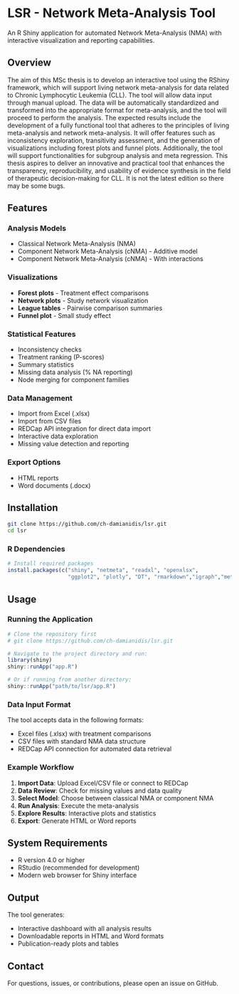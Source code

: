 # LSR - Network Meta-Analysis Tool

An R Shiny application for automated Network Meta-Analysis (NMA) with interactive visualization and reporting capabilities.

## Overview

The aim of this MSc thesis is to develop an interactive tool using the RShiny framework, which will support living network meta-analysis for data related to Chronic Lymphocytic Leukemia (CLL). The tool will allow data input through manual upload. The data will be automatically standardized and transformed into the appropriate format for meta-analysis, and the tool will proceed to perform the analysis.
The expected results include the development of a fully functional tool that adheres to the principles of living meta-analysis and network meta-analysis. It will offer features such as inconsistency exploration, transitivity assessment, and the generation of visualizations including forest plots and funnel plots. Additionally, the tool will support functionalities for subgroup analysis and meta regression.
This thesis aspires to deliver an innovative and practical tool that enhances the transparency, reproducibility, and usability of evidence synthesis in the field of therapeutic decision-making for CLL.
It is not the latest edition so there may be some bugs.
## Features

### Analysis Models
- Classical Network Meta-Analysis (NMA)
- Component Network Meta-Analysis (cNMA) - Additive model
- Component Network Meta-Analysis (cNMA) - With interactions

### Visualizations
- **Forest plots** - Treatment effect comparisons
- **Network plots** - Study network visualization  
- **League tables** - Pairwise comparison summaries
- **Funnel plot** - Small study effect

### Statistical Features
- Inconsistency checks
- Treatment ranking (P-scores)
- Summary statistics
- Missing data analysis (% NA reporting)
- Node merging for component families

### Data Management
- Import from Excel (.xlsx)
- Import from CSV files
- REDCap API integration for direct data import
- Interactive data exploration
- Missing value detection and reporting

### Export Options
- HTML reports
- Word documents (.docx)

## Installation

```bash
git clone https://github.com/ch-damianidis/lsr.git
cd lsr
```

### R Dependencies

```r
# Install required packages
install.packages(c("shiny", "netmeta", "readxl", "openxlsx", 
                   "ggplot2", "plotly", "DT", "rmarkdown","igraph","meta"))
```

## Usage

### Running the Application

```r
# Clone the repository first
# git clone https://github.com/ch-damianidis/lsr.git

# Navigate to the project directory and run:
library(shiny)
shiny::runApp("app.R")

# Or if running from another directory:
shiny::runApp("path/to/lsr/app.R")
```

### Data Input Format

The tool accepts data in the following formats:
- Excel files (.xlsx) with treatment comparisons
- CSV files with standard NMA data structure
- REDCap API connection for automated data retrieval

### Example Workflow

1. **Import Data**: Upload Excel/CSV file or connect to REDCap
2. **Data Review**: Check for missing values and data quality
3. **Select Model**: Choose between classical NMA or component NMA
4. **Run Analysis**: Execute the meta-analysis
5. **Explore Results**: Interactive plots and statistics
6. **Export**: Generate HTML or Word reports

## System Requirements

- R version 4.0 or higher
- RStudio (recommended for development)
- Modern web browser for Shiny interface

## Output

The tool generates:
- Interactive dashboard with all analysis results
- Downloadable reports in HTML and Word formats
- Publication-ready plots and tables


## Contact

For questions, issues, or contributions, please open an issue on GitHub.
